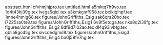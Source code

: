 abstract.html
cfvhmjhjpro.tex
untitled.html
a5mktq7h9vo.tex
1o4t43hj39g.tex
lvegs5qlci.tex
s3kmkgmf958.tex
bclkiqlhpf.tex
1mne4hmig68.tex
figures/JohnGriffiths_Esig
sak6qrs20ho.tex
i7225sa0ts8.tex
figures/JohnGriffiths_Esig1
6v8f5etqga.tex
nks8q2l36fg.tex
figures/JohnGriffiths_Esig2
8df9d7l02ao.tex
dl4q93ivbtg.tex
qblla8god5g.tex
sivcdedgmd8.tex
figures/JohnGriffiths_Esig3
figures/JohnGriffiths_Esig4
bo0j58fv7ng.tex